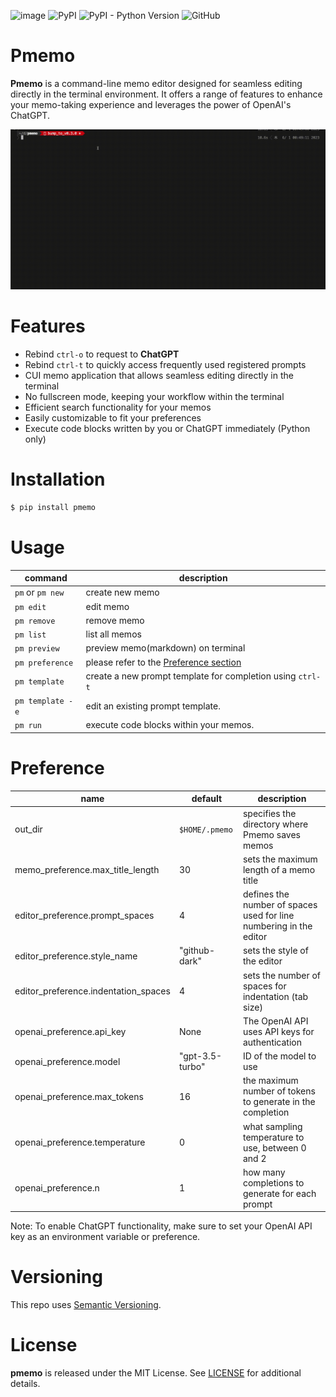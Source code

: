 ![image](https://github.com/Asugawara/pmemo/actions/workflows/run_test.yml/badge.svg)
![PyPI](https://img.shields.io/pypi/v/pmemo?color=green)
![PyPI - Python Version](https://img.shields.io/pypi/pyversions/pmemo)
![GitHub](https://img.shields.io/github/license/Asugawara/pmemo)


# Pmemo

**Pmemo** is a command-line memo editor designed for seamless editing directly in the terminal environment. It offers a range of features to enhance your memo-taking experience and leverages the power of OpenAI's ChatGPT.

![](https://github.com/Asugawara/pmemo/blob/main/pmemo.gif)

# Features
- Rebind `ctrl-o` to request to **ChatGPT**
- Rebind `ctrl-t` to quickly access frequently used registered prompts
- CUI memo application that allows seamless editing directly in the terminal
- No fullscreen mode, keeping your workflow within the terminal
- Efficient search functionality for your memos
- Easily customizable to fit your preferences
- Execute code blocks written by you or ChatGPT immediately (Python only)

# Installation

```bash
$ pip install pmemo
```

# Usage

command | description
-- | --
`pm` or `pm new` | create new memo
`pm edit` | edit memo
`pm remove` | remove memo
`pm list` | list all memos
`pm preview` | preview memo(markdown) on terminal
`pm preference` | please refer to the [Preference section](https://github.com/Asugawara/pmemo#Preference)
`pm template` | create a new prompt template for completion using `ctrl-t`
`pm template -e` | edit an existing prompt template.
`pm run` | execute code blocks within your memos.


# Preference

name | default | description
-- | -- | --
out_dir | `$HOME/.pmemo` | specifies the directory where Pmemo saves memos
memo_preference.max_title_length | 30 | sets the maximum length of a memo title
editor_preference.prompt_spaces | 4 | defines the number of spaces used for line numbering in the editor
editor_preference.style_name | "github-dark" | sets the style of the editor
editor_preference.indentation_spaces | 4 | sets the number of spaces for indentation (tab size)
openai_preference.api_key | None | The OpenAI API uses API keys for authentication
openai_preference.model | "gpt-3.5-turbo" | ID of the model to use
openai_preference.max_tokens | 16 | the maximum number of tokens to generate in the completion
openai_preference.temperature | 0 | what sampling temperature to use, between 0 and 2
openai_preference.n | 1 | how many completions to generate for each prompt

Note: To enable ChatGPT functionality, make sure to set your OpenAI API key as an environment variable or preference.

# Versioning
This repo uses [Semantic Versioning](https://semver.org/).

# License
**pmemo** is released under the MIT License. See [LICENSE](/LICENSE) for additional details.
